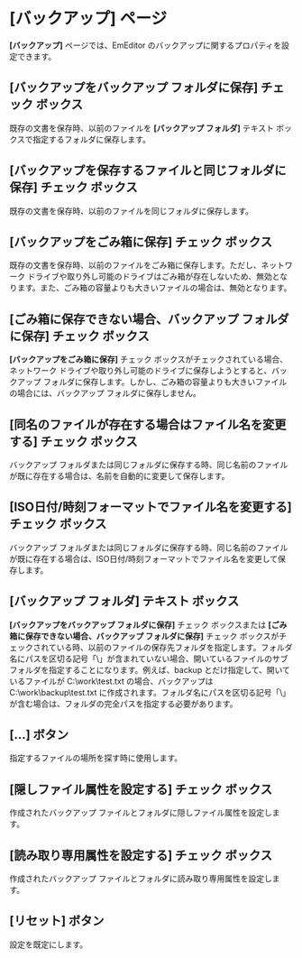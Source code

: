 # \[バックアップ\] ページ

**\[バックアップ\]** ページでは、EmEditor のバックアップに関するプロパティを設定できます。

## \[バックアップをバックアップ フォルダに保存\] チェック ボックス

既存の文書を保存時、以前のファイルを **\[バックアップ フォルダ\]** テキスト ボックスで指定するフォルダに保存します。

## \[バックアップを保存するファイルと同じフォルダに保存\] チェック ボックス

既存の文書を保存時、以前のファイルを同じフォルダに保存します。

## \[バックアップをごみ箱に保存\] チェック ボックス

既存の文書を保存時、以前のファイルをごみ箱に保存します。ただし、ネットワーク
ドライブや取り外し可能のドライブはごみ箱が存在しないため、無効となります。また、ごみ箱の容量よりも大きいファイルの場合は、無効となります。

## \[ごみ箱に保存できない場合、バックアップ フォルダに保存\] チェック ボックス

**\[バックアップをごみ箱に保存\]** チェック ボックスがチェックされている場合、ネットワーク
ドライブや取り外し可能のドライブに保存しようとすると、バックアップ フォルダに保存します。しかし、ごみ箱の容量よりも大きいファイルの場合には、バックアップ
フォルダに保存しません。

## \[同名のファイルが存在する場合はファイル名を変更する\] チェック ボックス

バックアップ フォルダまたは同じフォルダに保存する時、同じ名前のファイルが既に存在する場合は、名前を自動的に変更して保存します。

## \[ISO日付/時刻フォーマットでファイル名を変更する\] チェック ボックス

バックアップ フォルダまたは同じフォルダに保存する時、同じ名前のファイルが既に存在する場合は、ISO日付/時刻フォーマットでファイル名を変更して保存します。

## \[バックアップ フォルダ\] テキスト ボックス

**\[バックアップをバックアップ フォルダに保存\]** チェック ボックスまたは
**\[ごみ箱に保存できない場合、バックアップ フォルダに保存\]** チェック ボックスがチェックされている時、以前のファイルの保存先フォルダを指定します。フォルダ名にパスを区切る記号「\\」が含まれていない場合、開いているファイルのサブ
フォルダを指定することになります。例えば、backup とだけ指定して、開いているファイルが C:\\work\\test.txt の場合、バックアップは
C:\\work\\backup\\test.txt に作成されます。フォルダ名にパスを区切る記号「\\」が含む場合は、フォルダの完全パスを指定する必要があります。

## \[...\] ボタン

指定するファイルの場所を探す時に使用します。

## \[隠しファイル属性を設定する\] チェック ボックス

作成されたバックアップ ファイルとフォルダに隠しファイル属性を設定します。

## \[読み取り専用属性を設定する\] チェック ボックス

作成されたバックアップ ファイルとフォルダに読み取り専用属性を設定します。

## \[リセット\] ボタン

設定を既定にします。

